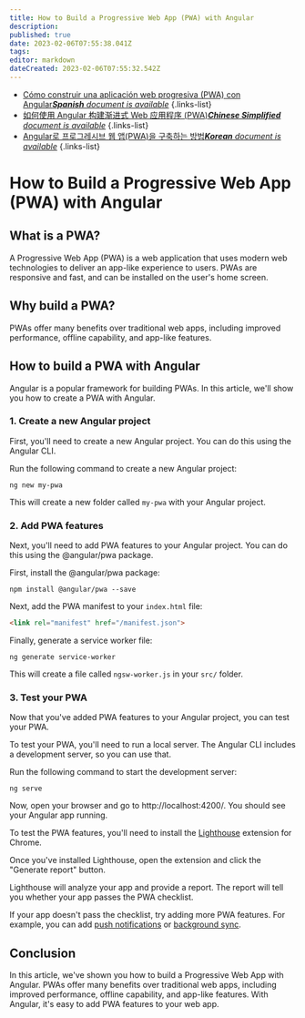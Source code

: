 ```yaml
---
title: How to Build a Progressive Web App (PWA) with Angular
description: 
published: true
date: 2023-02-06T07:55:38.041Z
tags: 
editor: markdown
dateCreated: 2023-02-06T07:55:32.542Z
---
```


- [Cómo construir una aplicación web progresiva (PWA) con Angular***Spanish** document is available*](/es/Knowledge-base/Common/how-to-build-a-progressive-web-app-pwa-with-angular)
{.links-list}
- [如何使用 Angular 构建渐进式 Web 应用程序 (PWA)***Chinese Simplified** document is available*](/zh/Knowledge-base/Common/how-to-build-a-progressive-web-app-pwa-with-angular)
{.links-list}
- [Angular로 프로그레시브 웹 앱(PWA)을 구축하는 방법***Korean** document is available*](/ko/Knowledge-base/Common/how-to-build-a-progressive-web-app-pwa-with-angular)
{.links-list}


# How to Build a Progressive Web App (PWA) with Angular

## What is a PWA?

A Progressive Web App (PWA) is a web application that uses modern web technologies to deliver an app-like experience to users. PWAs are responsive and fast, and can be installed on the user's home screen.

## Why build a PWA?

PWAs offer many benefits over traditional web apps, including improved performance, offline capability, and app-like features.

## How to build a PWA with Angular

Angular is a popular framework for building PWAs. In this article, we'll show you how to create a PWA with Angular.

### 1. Create a new Angular project

First, you'll need to create a new Angular project. You can do this using the Angular CLI.

Run the following command to create a new Angular project:

```
ng new my-pwa
```

This will create a new folder called `my-pwa` with your Angular project.

### 2. Add PWA features

Next, you'll need to add PWA features to your Angular project. You can do this using the @angular/pwa package.

First, install the @angular/pwa package:

```
npm install @angular/pwa --save
```

Next, add the PWA manifest to your `index.html` file:

```html
<link rel="manifest" href="/manifest.json">
```

Finally, generate a service worker file:

```
ng generate service-worker
```

This will create a file called `ngsw-worker.js` in your `src/` folder.

### 3. Test your PWA

Now that you've added PWA features to your Angular project, you can test your PWA.

To test your PWA, you'll need to run a local server. The Angular CLI includes a development server, so you can use that.

Run the following command to start the development server:

```
ng serve
```

Now, open your browser and go to http://localhost:4200/. You should see your Angular app running.

To test the PWA features, you'll need to install the [Lighthouse](https://developers.google.com/web/tools/lighthouse/) extension for Chrome.

Once you've installed Lighthouse, open the extension and click the "Generate report" button.

Lighthouse will analyze your app and provide a report. The report will tell you whether your app passes the PWA checklist.

If your app doesn't pass the checklist, try adding more PWA features. For example, you can add [push notifications](https://developers.google.com/web/fundamentals/getting-started/codelabs/push-notifications/) or [background sync](https://developers.google.com/web/fundamentals/getting-started/primers/background-sync).

## Conclusion

In this article, we've shown you how to build a Progressive Web App with Angular. PWAs offer many benefits over traditional web apps, including improved performance, offline capability, and app-like features. With Angular, it's easy to add PWA features to your web app.